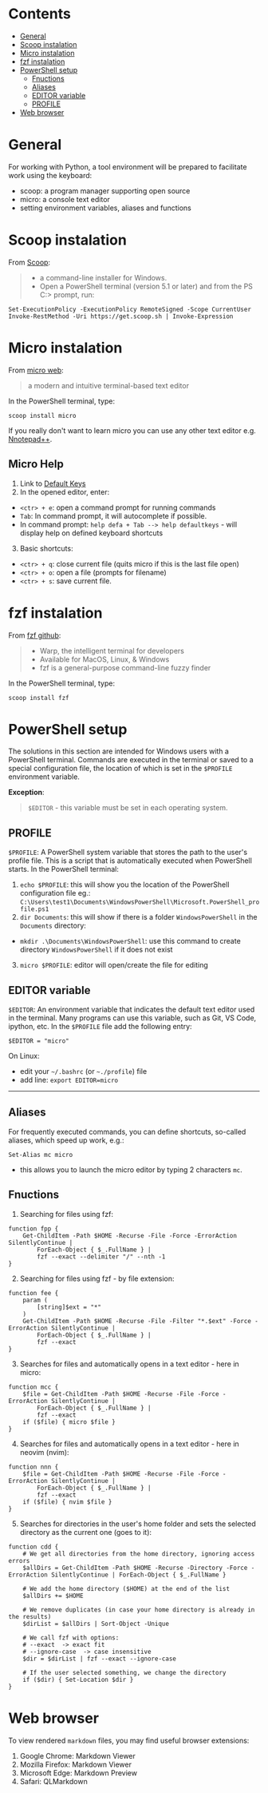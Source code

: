 # Contents

 - [General](#general)
 - [Scoop instalation](#scoop-instalation)
 - [Micro instalation](#micro-instalation)
 - [fzf instalation](#fzf-instalation)
 - [PowerShell setup](#powershell-setup)
   - [Fnuctions](#functions)
   - [Aliases](#aliases)
   - [EDITOR variable](#editor-variable)
   - [PROFILE](#profile)
 - [Web browser](#web-browser)


 

# General

For working with Python, a tool environment will be prepared to facilitate work using the keyboard:
- scoop: a program manager supporting open source
- micro: a console text editor
- setting environment variables, aliases and functions



# Scoop instalation

From [Scoop](https://scoop.sh/#/):
 >- a command-line installer for Windows.
 >- Open a PowerShell terminal (version 5.1 or later) and from the PS C:\> prompt, run:

 ```
 Set-ExecutionPolicy -ExecutionPolicy RemoteSigned -Scope CurrentUser
 Invoke-RestMethod -Uri https://get.scoop.sh | Invoke-Expression
 ```



# Micro instalation

From [micro web](https://micro-editor.github.io/):
>a modern and intuitive terminal-based text editor

In the PowerShell terminal, type:
```
scoop install micro
```

If you really don't want to learn micro you can use any other text editor e.g. [Nnotepad++](https://notepad-plus-plus.org/).


## Micro Help

1. Link to [Default Keys](https://github.com/zyedidia/micro/blob/master/runtime/help/defaultkeys.md)
2. In the opened editor, enter:
  - `<ctr> + e`: open a command prompt for running commands
  - `Tab`: In command prompt, it will autocomplete if possible.
  - In command prompt: `help defa + Tab --> help defaultkeys` - will display help on defined keyboard shortcuts
3. Basic shortcuts:
  - `<ctr> + q`: close current file (quits micro if this is the last file open)
  - `<ctr> + o`: open a file (prompts for filename)
  - `<ctr> + s`: save current file.



# fzf instalation

From [fzf github](https://github.com/junegunn/fzf):
>- Warp, the intelligent terminal for developers
>- Available for MacOS, Linux, & Windows
>- fzf is a general-purpose command-line fuzzy finder

In the PowerShell terminal, type:
```
scoop install fzf
```



# PowerShell setup

The solutions in this section are intended for Windows users with a PowerShell terminal. Commands are executed in the
terminal or saved to a special configuration file, the location of which is set in the `$PROFILE` environment variable.

**Exception**:
>`$EDITOR` - this variable must be set in each operating system.

## PROFILE

`$PROFILE`: A PowerShell system variable that stores the path to the user's profile file. This is a script that is
automatically executed when PowerShell starts. In the PowerShell terminal:

1. `echo $PROFILE`: this will show you the location of the PowerShell configuration file eg.:
`C:\Users\test1\Documents\WindowsPowerShell\Microsoft.PowerShell_profile.ps1`
2. `dir Documents`: this will show if there is a folder `WindowsPowerShell` in the `Documents` directory:
 - `mkdir .\Documents\WindowsPowerShell`: use this command to create directory `WindowsPowerShell` if it does not exist
3. `micro $PROFILE`: editor will open/create the file for editing


## EDITOR variable

`$EDITOR`: An environment variable that indicates the default text editor used in the terminal. Many programs can use
this variable, such as Git, VS Code, ipython, etc. In the `$PROFILE` file add the following entry:

```
$EDITOR = "micro"
```


On Linux:
 - edit your `~/.bashrc` (or `~./profile`) file
 - add line: `export EDITOR=micro`
---

## Aliases

For frequently executed commands, you can define shortcuts, so-called aliases, which speed up work, e.g.:

```micro $PROFILE
Set-Alias mc micro
```
- this allows you to launch the micro editor by typing 2 characters `mc`.


## Fnuctions

1. Searching for files using fzf:

```
function fpp {
    Get-ChildItem -Path $HOME -Recurse -File -Force -ErrorAction SilentlyContinue | 
        ForEach-Object { $_.FullName } | 
        fzf --exact --delimiter "/" --nth -1
}
```


2. Searching for files using fzf - by file extension:
```
function fee {
    param (
        [string]$ext = "*"
    )
    Get-ChildItem -Path $HOME -Recurse -File -Filter "*.$ext" -Force -ErrorAction SilentlyContinue | 
        ForEach-Object { $_.FullName } | 
        fzf --exact
}
```


3. Searches for files and automatically opens in a text editor - here in micro:
```
function mcc {
    $file = Get-ChildItem -Path $HOME -Recurse -File -Force -ErrorAction SilentlyContinue | 
        ForEach-Object { $_.FullName } | 
        fzf --exact
    if ($file) { micro $file }
}
```


4. Searches for files and automatically opens in a text editor - here in neovim (nvim):
```
function nnn {
    $file = Get-ChildItem -Path $HOME -Recurse -File -Force -ErrorAction SilentlyContinue | 
        ForEach-Object { $_.FullName } | 
        fzf --exact
    if ($file) { nvim $file }
}
```

5. Searches for directories in the user's home folder and sets the selected directory as the current one (goes to it):
```
function cdd {
    # We get all directories from the home directory, ignoring access errors
    $allDirs = Get-ChildItem -Path $HOME -Recurse -Directory -Force -ErrorAction SilentlyContinue | ForEach-Object { $_.FullName }

    # We add the home directory ($HOME) at the end of the list
    $allDirs += $HOME

    # We remove duplicates (in case your home directory is already in the results)
    $dirList = $allDirs | Sort-Object -Unique

    # We call fzf with options:
    # --exact  -> exact fit
    # --ignore-case  -> case insensitive
    $dir = $dirList | fzf --exact --ignore-case

    # If the user selected something, we change the directory
    if ($dir) { Set-Location $dir }
}
```


# Web browser

To view rendered `markdown` files, you may find useful browser extensions:

  1. Google Chrome: Markdown Viewer
  2. Mozilla Firefox: Markdown Viewer
  3. Microsoft Edge: Markdown Preview
  4. Safari: QLMarkdown
